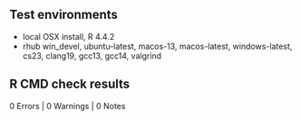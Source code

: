 ## Test environments
* local OSX install, R 4.4.2
* rhub win_devel, ubuntu-latest, macos-13, macos-latest, windows-latest, cs23, clang19, gcc13, gcc14, valgrind 

## R CMD check results

0 Errors | 0 Warnings | 0 Notes
